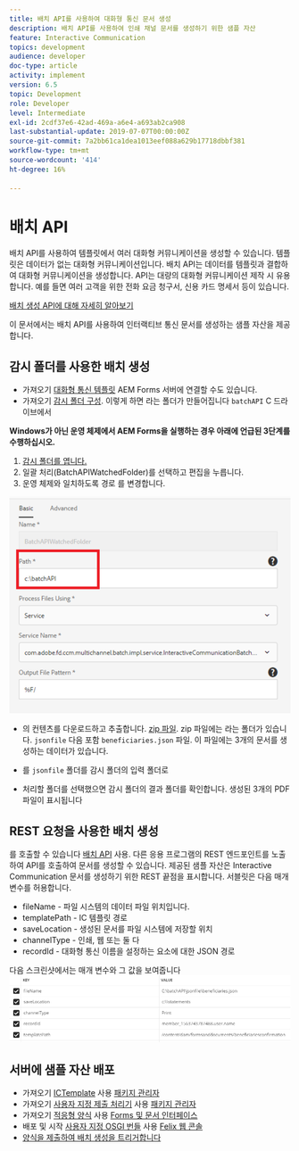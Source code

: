 ```yaml
---
title: 배치 API를 사용하여 대화형 통신 문서 생성
description: 배치 API를 사용하여 인쇄 채널 문서를 생성하기 위한 샘플 자산
feature: Interactive Communication
topics: development
audience: developer
doc-type: article
activity: implement
version: 6.5
topic: Development
role: Developer
level: Intermediate
exl-id: 2cdf37e6-42ad-469a-a6e4-a693ab2ca908
last-substantial-update: 2019-07-07T00:00:00Z
source-git-commit: 7a2bb61ca1dea1013eef088a629b17718dbbf381
workflow-type: tm+mt
source-wordcount: '414'
ht-degree: 16%

---
```


# 배치 API

배치 API를 사용하여 템플릿에서 여러 대화형 커뮤니케이션을 생성할 수 있습니다. 템플릿은 데이터가 없는 대화형 커뮤니케이션입니다. 배치 API는 데이터를 템플릿과 결합하여 대화형 커뮤니케이션을 생성합니다. API는 대량의 대화형 커뮤니케이션 제작 시 유용합니다. 예를 들면 여러 고객을 위한 전화 요금 청구서, 신용 카드 명세서 등이 있습니다.

[배치 생성 API에 대해 자세히 알아보기](https://experienceleague.adobe.com/docs/experience-manager-65/forms/interactive-communications/generate-multiple-interactive-communication-using-batch-api.html)

이 문서에서는 배치 API를 사용하여 인터랙티브 통신 문서를 생성하는 샘플 자산을 제공합니다.

## 감시 폴더를 사용한 배치 생성

* 가져오기 [대화형 통신 템플릿](assets/Beneficiaries-confirmation.zip) AEM Forms 서버에 연결할 수도 있습니다.
* 가져오기 [감시 폴더 구성](assets/batch-generation-api.zip). 이렇게 하면 라는 폴더가 만들어집니다 `batchAPI` C 드라이브에서

**Windows가 아닌 운영 체제에서 AEM Forms을 실행하는 경우 아래에 언급된 3단계를 수행하십시오.**

1. [감시 폴더를 엽니다.](http://localhost:4502/libs/fd/core/WatchfolderUI/content/UI.html)
2. 일괄 처리(BatchAPIWatchedFolder)를 선택하고 편집을 누릅니다.
3. 운영 체제와 일치하도록 경로 를 변경합니다.

![경로](assets/watched-folder-batch-api-basic.PNG)

* 의 컨텐츠를 다운로드하고 추출합니다. [zip 파일](assets/jsonfile.zip). zip 파일에는 라는 폴더가 있습니다. `jsonfile` 다음 포함 `beneficiaries.json` 파일. 이 파일에는 3개의 문서를 생성하는 데이터가 있습니다.

* 를 `jsonfile` 폴더를 감시 폴더의 입력 폴더로
* 처리할 폴더를 선택했으면 감시 폴더의 결과 폴더를 확인합니다. 생성된 3개의 PDF 파일이 표시됩니다

## REST 요청을 사용한 배치 생성

를 호출할 수 있습니다 [배치 API](https://helpx.adobe.com/experience-manager/6-5/forms/javadocs/index.html) 사용. 다른 응용 프로그램의 REST 엔드포인트를 노출하여 API를 호출하여 문서를 생성할 수 있습니다.
제공된 샘플 자산은 Interactive Communication 문서를 생성하기 위한 REST 끝점을 표시합니다. 서블릿은 다음 매개 변수를 허용합니다.

* fileName - 파일 시스템의 데이터 파일 위치입니다.
* templatePath - IC 템플릿 경로
* saveLocation - 생성된 문서를 파일 시스템에 저장할 위치
* channelType - 인쇄, 웹 또는 둘 다
* recordId - 대화형 통신 이름을 설정하는 요소에 대한 JSON 경로

다음 스크린샷에서는 매개 변수와 그 값을 보여줍니다
![샘플 요청](assets/generate-ic-batch-servlet.PNG)

## 서버에 샘플 자산 배포

* 가져오기 [ICTemplate](assets/ICTemplate.zip) 사용 [패키지 관리자](http://localhost:4502/crx/packmgr/index.jsp)
* 가져오기 [사용자 지정 제출 처리기](assets/BatchAPICustomSubmit.zip) 사용 [패키지 관리자](http://localhost:4502/crx/packmgr/index.jsp)
* 가져오기 [적응형 양식](assets/BatchGenerationAPIAF.zip) 사용 [Forms 및 문서 인터페이스](http://localhost:4502/aem/forms.html/content/dam/formsanddocuments)
* 배포 및 시작 [사용자 지정 OSGI 번들](assets/batchgenerationapi.batchgenerationapi.core-1.0-SNAPSHOT.jar) 사용 [Felix 웹 콘솔](http://localhost:4502/system/console/bundles)
* [양식을 제출하여 배치 생성을 트리거합니다](http://localhost:4502/content/dam/formsanddocuments/batchgenerationapi/jcr:content?wcmmode=disabled)
